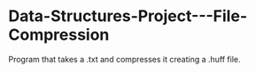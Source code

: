 # Data-Structures-Project---File-Compression
Program that takes a .txt and compresses it creating a .huff file.

